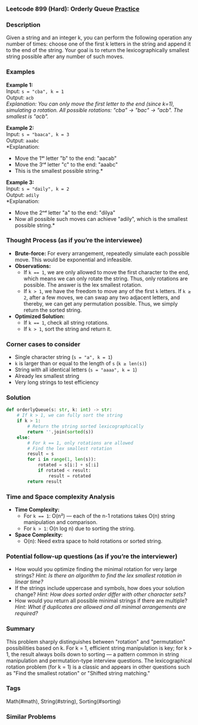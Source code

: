 ### Leetcode 899 (Hard): Orderly Queue [Practice](https://leetcode.com/problems/orderly-queue)

### Description  
Given a string and an integer k, you can perform the following operation any number of times: choose one of the first k letters in the string and append it to the end of the string. Your goal is to return the lexicographically smallest string possible after any number of such moves.

### Examples  

**Example 1:**  
Input: `s = "cba", k = 1`  
Output: `acb`  
*Explanation: You can only move the first letter to the end (since k=1), simulating a rotation. All possible rotations: "cba" → "bac" → "acb". The smallest is "acb".*

**Example 2:**  
Input: `s = "baaca", k = 3`  
Output: `aaabc`  
*Explanation:  
- Move the 1ˢᵗ letter "b" to the end: "aacab"
- Move the 3ʳᵈ letter "c" to the end: "aaabc"
- This is the smallest possible string.*

**Example 3:**  
Input: `s = "daily", k = 2`  
Output: `adily`  
*Explanation:  
- Move the 2ⁿᵈ letter "a" to the end: "dilya"
- Now all possible such moves can achieve "adily", which is the smallest possible string.*

### Thought Process (as if you’re the interviewee)  
- **Brute-force:** For every arrangement, repeatedly simulate each possible move. This would be exponential and infeasible.
- **Observations:**  
  - If `k == 1`, we are only allowed to move the first character to the end, which means we can only rotate the string. Thus, only rotations are possible. The answer is the lex smallest rotation.
  - If `k > 1`, we have the freedom to move any of the first `k` letters. If `k ≥ 2`, after a few moves, we can swap any two adjacent letters, and thereby, we can get any permutation possible. Thus, we simply return the sorted string.
- **Optimized Solution:**  
  - If `k == 1`, check all string rotations.
  - If `k > 1`, sort the string and return it.

### Corner cases to consider  
- Single character string (`s = "a", k = 1`)
- `k` is larger than or equal to the length of `s` (`k ≥ len(s)`)
- String with all identical letters (`s = "aaaa", k = 1`)
- Already lex smallest string
- Very long strings to test efficiency

### Solution

```python
def orderlyQueue(s: str, k: int) -> str:
    # If k > 1, we can fully sort the string
    if k > 1:
        # Return the string sorted lexicographically
        return ''.join(sorted(s))
    else:
        # For k == 1, only rotations are allowed
        # Find the lex smallest rotation
        result = s
        for i in range(1, len(s)):
            rotated = s[i:] + s[:i]
            if rotated < result:
                result = rotated
        return result
```

### Time and Space complexity Analysis  

- **Time Complexity:**
  - For `k == 1`: O(n²) — each of the n-1 rotations takes O(n) string manipulation and comparison.
  - For `k > 1`: O(n log n) due to sorting the string.
- **Space Complexity:**
  - O(n): Need extra space to hold rotations or sorted string.

### Potential follow-up questions (as if you’re the interviewer)  

- How would you optimize finding the minimal rotation for very large strings?
  *Hint: Is there an algorithm to find the lex smallest rotation in linear time?*
- If the strings include uppercase and symbols, how does your solution change?
  *Hint: How does sorted order differ with other character sets?*
- How would you return all possible minimal strings if there are multiple?
  *Hint: What if duplicates are allowed and all minimal arrangements are required?*

### Summary
This problem sharply distinguishes between "rotation" and "permutation" possibilities based on k. For k = 1, efficient string manipulation is key; for k > 1, the result always boils down to sorting — a pattern common in string manipulation and permutation-type interview questions. The lexicographical rotation problem (for k = 1) is a classic and appears in other questions such as "Find the smallest rotation" or "Shifted string matching."

### Tags
Math(#math), String(#string), Sorting(#sorting)

### Similar Problems
